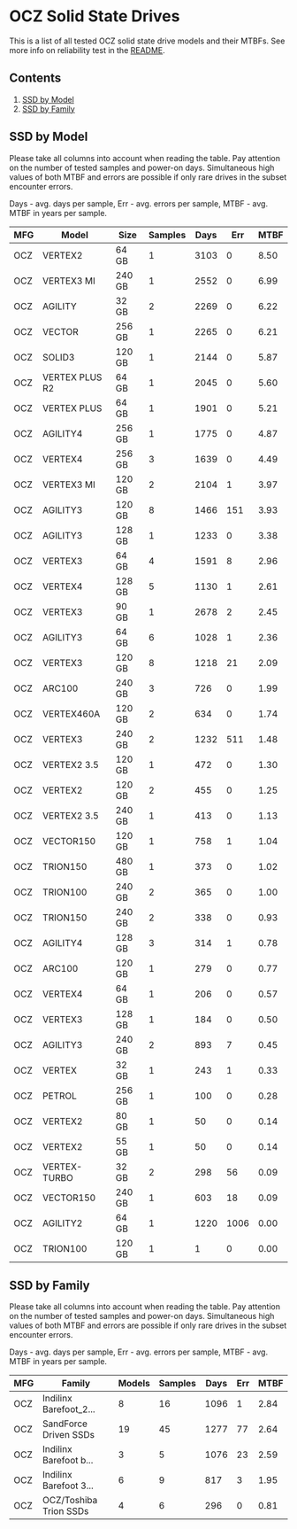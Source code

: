 OCZ Solid State Drives
======================

This is a list of all tested OCZ solid state drive models and their MTBFs. See
more info on reliability test in the [README](https://github.com/bsdhw/SMART).

Contents
--------

1. [ SSD by Model  ](#ssd-by-model)
2. [ SSD by Family ](#ssd-by-family)

SSD by Model
------------

Please take all columns into account when reading the table. Pay attention on the
number of tested samples and power-on days. Simultaneous high values of both MTBF
and errors are possible if only rare drives in the subset encounter errors.

Days - avg. days per sample,
Err  - avg. errors per sample,
MTBF - avg. MTBF in years per sample.

| MFG       | Model              | Size   | Samples | Days  | Err   | MTBF |
|-----------|--------------------|--------|---------|-------|-------|------|
| OCZ       | VERTEX2            | 64 GB  | 1       | 3103  | 0     | 8.50   |
| OCZ       | VERTEX3 MI         | 240 GB | 1       | 2552  | 0     | 6.99   |
| OCZ       | AGILITY            | 32 GB  | 2       | 2269  | 0     | 6.22   |
| OCZ       | VECTOR             | 256 GB | 1       | 2265  | 0     | 6.21   |
| OCZ       | SOLID3             | 120 GB | 1       | 2144  | 0     | 5.87   |
| OCZ       | VERTEX PLUS R2     | 64 GB  | 1       | 2045  | 0     | 5.60   |
| OCZ       | VERTEX PLUS        | 64 GB  | 1       | 1901  | 0     | 5.21   |
| OCZ       | AGILITY4           | 256 GB | 1       | 1775  | 0     | 4.87   |
| OCZ       | VERTEX4            | 256 GB | 3       | 1639  | 0     | 4.49   |
| OCZ       | VERTEX3 MI         | 120 GB | 2       | 2104  | 1     | 3.97   |
| OCZ       | AGILITY3           | 120 GB | 8       | 1466  | 151   | 3.93   |
| OCZ       | AGILITY3           | 128 GB | 1       | 1233  | 0     | 3.38   |
| OCZ       | VERTEX3            | 64 GB  | 4       | 1591  | 8     | 2.96   |
| OCZ       | VERTEX4            | 128 GB | 5       | 1130  | 1     | 2.61   |
| OCZ       | VERTEX3            | 90 GB  | 1       | 2678  | 2     | 2.45   |
| OCZ       | AGILITY3           | 64 GB  | 6       | 1028  | 1     | 2.36   |
| OCZ       | VERTEX3            | 120 GB | 8       | 1218  | 21    | 2.09   |
| OCZ       | ARC100             | 240 GB | 3       | 726   | 0     | 1.99   |
| OCZ       | VERTEX460A         | 120 GB | 2       | 634   | 0     | 1.74   |
| OCZ       | VERTEX3            | 240 GB | 2       | 1232  | 511   | 1.48   |
| OCZ       | VERTEX2 3.5        | 120 GB | 1       | 472   | 0     | 1.30   |
| OCZ       | VERTEX2            | 120 GB | 2       | 455   | 0     | 1.25   |
| OCZ       | VERTEX2 3.5        | 240 GB | 1       | 413   | 0     | 1.13   |
| OCZ       | VECTOR150          | 120 GB | 1       | 758   | 1     | 1.04   |
| OCZ       | TRION150           | 480 GB | 1       | 373   | 0     | 1.02   |
| OCZ       | TRION100           | 240 GB | 2       | 365   | 0     | 1.00   |
| OCZ       | TRION150           | 240 GB | 2       | 338   | 0     | 0.93   |
| OCZ       | AGILITY4           | 128 GB | 3       | 314   | 1     | 0.78   |
| OCZ       | ARC100             | 120 GB | 1       | 279   | 0     | 0.77   |
| OCZ       | VERTEX4            | 64 GB  | 1       | 206   | 0     | 0.57   |
| OCZ       | VERTEX3            | 128 GB | 1       | 184   | 0     | 0.50   |
| OCZ       | AGILITY3           | 240 GB | 2       | 893   | 7     | 0.45   |
| OCZ       | VERTEX             | 32 GB  | 1       | 243   | 1     | 0.33   |
| OCZ       | PETROL             | 256 GB | 1       | 100   | 0     | 0.28   |
| OCZ       | VERTEX2            | 80 GB  | 1       | 50    | 0     | 0.14   |
| OCZ       | VERTEX2            | 55 GB  | 1       | 50    | 0     | 0.14   |
| OCZ       | VERTEX-TURBO       | 32 GB  | 2       | 298   | 56    | 0.09   |
| OCZ       | VECTOR150          | 240 GB | 1       | 603   | 18    | 0.09   |
| OCZ       | AGILITY2           | 64 GB  | 1       | 1220  | 1006  | 0.00   |
| OCZ       | TRION100           | 120 GB | 1       | 1     | 0     | 0.00   |

SSD by Family
-------------

Please take all columns into account when reading the table. Pay attention on the
number of tested samples and power-on days. Simultaneous high values of both MTBF
and errors are possible if only rare drives in the subset encounter errors.

Days - avg. days per sample,
Err  - avg. errors per sample,
MTBF - avg. MTBF in years per sample.

| MFG       | Family                 | Models | Samples | Days  | Err   | MTBF |
|-----------|------------------------|--------|---------|-------|-------|------|
| OCZ       | Indilinx Barefoot_2... | 8      | 16      | 1096  | 1     | 2.84   |
| OCZ       | SandForce Driven SSDs  | 19     | 45      | 1277  | 77    | 2.64   |
| OCZ       | Indilinx Barefoot b... | 3      | 5       | 1076  | 23    | 2.59   |
| OCZ       | Indilinx Barefoot 3... | 6      | 9       | 817   | 3     | 1.95   |
| OCZ       | OCZ/Toshiba Trion SSDs | 4      | 6       | 296   | 0     | 0.81   |
